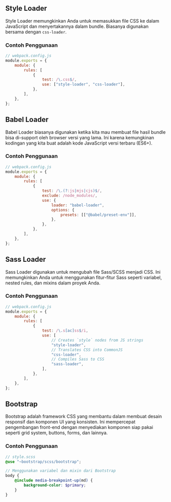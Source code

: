 ## Style Loader

Style Loader memungkinkan Anda untuk memasukkan file CSS ke dalam JavaScript dan menyertakannya dalam bundle. Biasanya digunakan bersama dengan `css-loader`.

### Contoh Penggunaan

```javascript
// webpack.config.js
module.exports = {
	module: {
		rules: [
			{
				test: /\.css$/,
				use: ["style-loader", "css-loader"],
			},
		],
	},
};
```

## Babel Loader

Babel Loader biasanya digunakan ketika kita mau membuat file hasil bundle bisa di-support oleh browser versi yang lama. Ini karena kemungkinan kodingan yang kita buat adalah kode JavaScript versi terbaru (ES6+).

### Contoh Penggunaan

```javascript
// webpack.config.js
module.exports = {
	module: {
		rules: [
			{
				test: /\.(?:js|mjs|cjs)$/,
				exclude: /node_modules/,
				use: {
					loader: "babel-loader",
					options: {
						presets: [["@babel/preset-env"]],
					},
				},
			},
		],
	},
};
```

## Sass Loader

Sass Loader digunakan untuk mengubah file Sass/SCSS menjadi CSS. Ini memungkinkan Anda untuk menggunakan fitur-fitur Sass seperti variabel, nested rules, dan mixins dalam proyek Anda.

### Contoh Penggunaan

```javascript
// webpack.config.js
module.exports = {
	module: {
		rules: [
			{
				test: /\.s[ac]ss$/i,
				use: [
					// Creates `style` nodes from JS strings
					"style-loader",
					// Translates CSS into CommonJS
					"css-loader",
					// Compiles Sass to CSS
					"sass-loader",
				],
			},
		],
	},
};
```

## Bootstrap

Bootstrap adalah framework CSS yang membantu dalam membuat desain responsif dan komponen UI yang konsisten. Ini mempercepat pengembangan front-end dengan menyediakan komponen siap pakai seperti grid system, buttons, forms, dan lainnya.

### Contoh Penggunaan

```scss
// style.scss
@use "~bootstrap/scss/bootstrap";

// Menggunakan variabel dan mixin dari Bootstrap
body {
	@include media-breakpoint-up(md) {
		background-color: $primary;
	}
}
```
